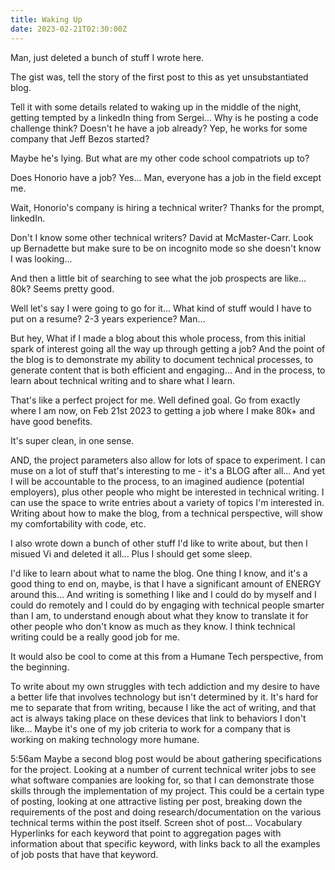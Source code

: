 ```yaml
---
title: Waking Up
date: 2023-02-21T02:30:00Z
---
```


Man, just deleted a bunch of stuff I wrote here.

The gist was, tell the story of the first post to this as yet unsubstantiated blog.

Tell it with some details related to waking up in the middle of the night, getting tempted by a linkedIn thing from Sergei... Why is he posting a code challenge think? Doesn't he have a job already? Yep, he works for some company that Jeff Bezos started?

Maybe he's lying.
But what are my other code school compatriots up to?

Does Honorio have a job?
Yes...
Man, everyone has a job in the field except me.

Wait, Honorio's company is hiring a technical writer? Thanks for the prompt, linkedIn.

Don't I know some other technical writers?
David at McMaster-Carr.
Look up Bernadette but make sure to be on incognito mode so she doesn't know I was looking...

And then a little bit of searching to see what the job prospects are like... 80k? Seems pretty good.

Well let's say I were going to go for it...
What kind of stuff would I have to put on a resume?
2-3 years experience? Man...

But hey, What if I made a blog about this whole process, from this initial spark of interest going all the way up through getting a job?
And the point of the blog is to demonstrate my ability to document technical processes, to generate content that is both efficient and engaging...
And in the process, to learn about technical writing and to share what I learn.

That's like a perfect project for me.
Well defined goal.
Go from exactly where I am now, on Feb 21st 2023 to getting a job where I make 80k+ and have good benefits.

It's super clean, in one sense.

AND, the project parameters also allow for lots of space to experiment.
I can muse on a lot of stuff that's interesting to me - it's a BLOG after all...
And yet I will be accountable to the process, to an imagined audience (potential employers), plus other people who might be interested in technical writing.
I can use the space to write entries about a variety of topics I'm interested in.
Writing about how to make the blog, from a technical perspective, will show my comfortability with code, etc.

I also wrote down a bunch of other stuff I'd like to write about, but then I misued Vi and deleted it all...
Plus I should get some sleep.

I'd like to learn about what to name the blog.
One thing I know, and it's a good thing to end on, maybe, is that I have a significant amount of ENERGY around this...
And writing is something I like and I could do by myself and I could do remotely and I could do by engaging with technical people smarter than I am, to understand enough about what they know to translate it for other people who don't know as much as they know.
I think technical writing could be a really good job for me.

It would also be cool to come at this from a Humane Tech perspective, from the beginning.

To write about my own struggles with tech addiction and my desire to have a better life that involves technology but isn't determined by it.
It's hard for me to separate that from writing, because I like the act of writing, and that act is always taking place on these devices that link to behaviors I don't like...
Maybe it's one of my job criteria to work for a company that is working on making technology more humane.

5:56am
Maybe a second blog post would be about gathering specifications for the project.
Looking at a number of current technical writer jobs to see what software companies are looking for, so that I can demonstrate those skills through the implementation of my project.
This could be a certain type of posting, looking at one attractive listing per post, breaking down the requirements of the post and doing research/documentation on the various technical terms within the post itself.
Screen shot of post...
Vocabulary
Hyperlinks for each keyword that point to aggregation pages with information about that specific keyword, with links back to all the examples of job posts that have that keyword.
